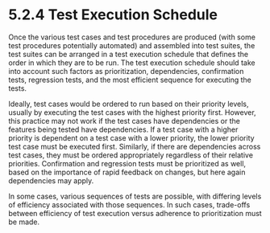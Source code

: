 # 5.2.4 Test Execution Schedule

Once the various test cases and test procedures are produced \(with some test procedures potentially automated\) and assembled into test suites, the test suites can be arranged in a test execution schedule that defines the order in which they are to be run. The test execution schedule should take into account such factors as prioritization, dependencies, confirmation tests, regression tests, and the most efficient sequence for executing the tests. 

Ideally, test cases would be ordered to run based on their priority levels, usually by executing the test cases with the highest priority first. However, this practice may not work if the test cases have dependencies or the features being tested have dependencies. If a test case with a higher priority is dependent on a test case with a lower priority, the lower priority test case must be executed first. Similarly, if there are dependencies across test cases, they must be ordered appropriately regardless of their relative priorities. Confirmation and regression tests must be prioritized as well, based on the importance of rapid feedback on changes, but here again dependencies may apply. 

In some cases, various sequences of tests are possible, with differing levels of efficiency associated with those sequences. In such cases, trade-offs between efficiency of test execution versus adherence to prioritization must be made.

